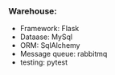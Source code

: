 ### Warehouse:
- Framework: Flask
- Dataase: MySql
- ORM: SqlAlchemy
- Message queue: rabbitmq
- testing: pytest
